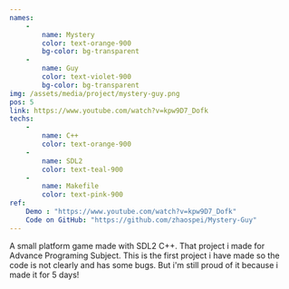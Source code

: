 ```yaml
---
names: 
    - 
        name: Mystery
        color: text-orange-900
        bg-color: bg-transparent
    -   
        name: Guy
        color: text-violet-900
        bg-color: bg-transparent
img: /assets/media/project/mystery-guy.png
pos: 5
link: https://www.youtube.com/watch?v=kpw9D7_Dofk
techs:
    - 
        name: C++
        color: text-orange-900
    -
        name: SDL2
        color: text-teal-900
    -   
        name: Makefile
        color: text-pink-900
ref:
    Demo : "https://www.youtube.com/watch?v=kpw9D7_Dofk"
    Code on GitHub: "https://github.com/zhaospei/Mystery-Guy"
---
```


A small platform game made with SDL2 C++. That project i made for Advance Programing Subject.
This is the first project i have made so the code is not clearly and has some bugs.
But i'm still proud of it because i made it for 5 days!
        